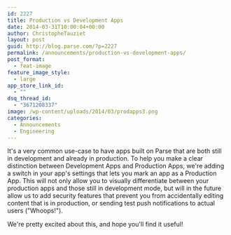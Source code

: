```yaml
---
id: 2227
title: Production vs Development Apps
date: 2014-03-31T10:00:04+00:00
author: ChristopheTauziet
layout: post
guid: http://blog.parse.com/?p=2227
permalink: /announcements/production-vs-development-apps/
post_format:
  - feat-image
feature_image_style:
  - large
app_store_link_id:
  - ""
dsq_thread_id:
  - "3671208337"
image: /wp-content/uploads/2014/03/prodapps3.png
categories:
  - Announcements
  - Engineering
---
```

It's a very common use-case to have apps built on Parse that are both still in development and already in production. To help you make a clear distinction between Development Apps and Production Apps, we're adding a switch in your app's settings that lets you mark an app as a Production App. This will not only allow you to visually differentiate between your production apps and those still in development mode, but will in the future allow us to add security features that prevent you from accidentally editing content that is in production, or sending test push notifications to actual users ("Whoops!").

We're pretty excited about this, and hope you'll find it useful!